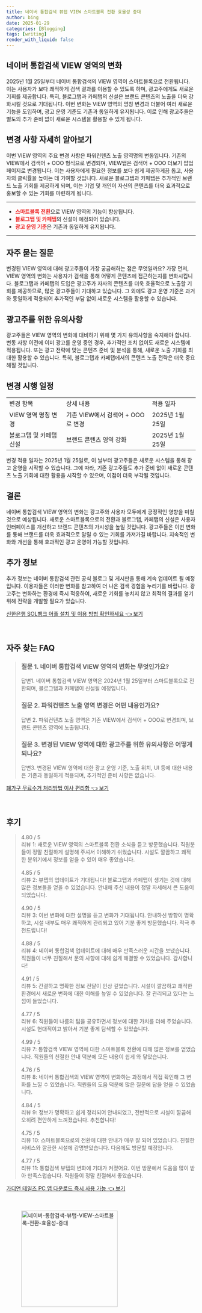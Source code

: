 ```yaml
---
title: 네이버 통합검색 뷰탭 VIEW 스마트블록 전환 효율성 증대
author: bing
date: 2025-01-29
categories: [Blogging]
tags: [writing]
render_with_liquid: false
---
```



<h2 id='네이버 통합검색 VIEW 영역의 변화'>네이버 통합검색 VIEW 영역의 변화</h2>

<p>2025년 1월 25일부터 네이버 통합검색의 VIEW 영역이 스마트블록으로 전환됩니다. 이는 사용자가 보다 쾌적하게 검색 결과를 이용할 수 있도록 하며, 광고주에게도 새로운 기회를 제공합니다. 특히, 블로그탭과 카페탭의 신설은 브랜드 콘텐츠의 노출을 더욱 강화시킬 것으로 기대됩니다. 이번 변화는 VIEW 영역의 명칭 변경과 더불어 여러 새로운 기능을 도입하며, 광고 운영 기준도 기존과 동일하게 유지됩니다. 이로 인해 광고주들은 별도의 추가 준비 없이 새로운 시스템을 활용할 수 있게 됩니다.</p>

<h2 id='변경 사항 자세히 알아보기'>변경 사항 자세히 알아보기</h2>

<p>이번 VIEW 영역의 주요 변경 사항은 파워컨텐츠 노출 영역명의 변동입니다. 기존의 VIEW에서 검색어 + OOO 형식으로 변경되며, VIEW탭은 검색어 + OOO 더보기 팝업 페이지로 변경됩니다. 이는 사용자에게 필요한 정보를 보다 쉽게 제공하게끔 돕고, 사용자의 클릭률을 높이는 데 기여할 것입니다. 새로운 블로그탭과 카페탭은 추가적인 브랜드 노출 기회를 제공하게 되며, 이는 기업 및 개인이 자신의 콘텐츠를 더욱 효과적으로 홍보할 수 있는 기회를 마련하게 됩니다.</p>

<hr />

<ul>
    <li><b><span style="color: #ee2323;">스마트블록 전환</span></b>으로 VIEW 영역의 기능이 향상됩니다.</li>
    <li><b><span style="color: #ee2323;">블로그탭 및 카페탭</span></b>의 신설이 예정되어 있습니다.</li>
    <li><b><span style="color: #ee2323;">광고 운영 기준</span></b>은 기존과 동일하게 유지됩니다.</li>
</ul>

<hr />

<h2 id='자주 묻는 질문'>자주 묻는 질문</h2>

<p>변경된 VIEW 영역에 대해 광고주들이 가장 궁금해하는 점은 무엇일까요? 가장 먼저, VIEW 영역의 변화는 사용자가 검색을 통해 어떻게 콘텐츠에 접근하는지를 변화시킵니다. 블로그탭과 카페탭의 도입은 광고주가 자사의 콘텐츠를 더욱 효율적으로 노출할 기회를 제공하므로, 많은 광고주들이 기대하고 있습니다. 그 외에도 광고 운영 기준은 과거와 동일하게 적용되어 추가적인 부담 없이 새로운 시스템을 활용할 수 있습니다.</p>

<h2 id='광고주를 위한 유의사항'>광고주를 위한 유의사항</h2>

<p>광고주들은 VIEW 영역의 변화에 대비하기 위해 몇 가지 유의사항을 숙지해야 합니다. 변동 사항 이전에 이미 광고를 운영 중인 경우, 추가적인 조치 없이도 새로운 시스템에 적용됩니다. 또는 광고 전략에 맞는 콘텐츠 준비 및 분석을 통해, 새로운 노출 기회를 최대한 활용할 수 있습니다. 특히, 블로그탭과 카페탭에서의 콘텐츠 노출 전략은 더욱 중요해질 것입니다.</p>

<h2 id='변경 시행 일정'>변경 시행 일정</h2>

<table>
    <tr>
        <td>변경 항목</td>
        <td>상세 내용</td>
        <td>적용 일자</td>
    </tr>
    <tr>
        <td>VIEW 영역 명칭 변경</td>
        <td>기존 VIEW에서 검색어 + OOO로 변경</td>
        <td>2025년 1월 25일</td>
    </tr>
    <tr>
        <td>블로그탭 및 카페탭 신설</td>
        <td>브랜드 콘텐츠 영역 강화</td>
        <td>2025년 1월 25일</td>
    </tr>
</table>

<p>변경 적용 일자는 2025년 1월 25일로, 이 날부터 광고주들은 새로운 시스템을 통해 광고 운영을 시작할 수 있습니다. 그에 따라, 기존 광고주들도 추가 준비 없이 새로운 콘텐츠 노출 기회에 대한 활용을 시작할 수 있으며, 이점이 더욱 부각될 것입니다.</p>

<h2 id='결론'>결론</h2>

<p>네이버 통합검색 VIEW 영역의 변화는 광고주와 사용자 모두에게 긍정적인 영향을 미칠 것으로 예상됩니다. 새로운 스마트블록으로의 전환과 블로그탭, 카페탭의 신설은 사용자 인터페이스를 개선하고 브랜드 콘텐츠의 가시성을 높일 것입니다. 광고주들은 이번 변화를 통해 브랜드를 더욱 효과적으로 알릴 수 있는 기회를 가져가길 바랍니다. 지속적인 변화와 개선을 통해 효과적인 광고 운영이 가능할 것입니다.</p>

<h2 id='추가 정보'>추가 정보</h2>

<p>추가 정보는 네이버 통합검색 관련 공식 블로그 및 게시판을 통해 계속 업데이트 될 예정입니다. 이용자들은 이러한 변화를 참고하여 더 나은 검색 경험을 누리기를 바랍니다. 광고주는 변화하는 환경에 즉시 적응하여, 새로운 기회를 놓치지 않고 최적의 결과를 얻기 위해 전략을 개발할 필요가 있습니다.</p>


<p><a class="click-button" title="신한은행 SOL뱅크 어플 설치 및 이용 방법 확인하세요" href="https://purplelist.github.io/posts/%EC%8B%A0%ED%95%9C%EC%9D%80%ED%96%89-SOL%EB%B1%85%ED%81%AC-%EC%96%B4%ED%94%8C-%EC%84%A4%EC%B9%98-%EB%B0%8F-%EC%9D%B4%EC%9A%A9-%EB%B0%A9%EB%B2%95-%ED%99%95%EC%9D%B8%ED%95%98%EC%84%B8%EC%9A%94/" rel="dofollow">신한은행 SOL뱅크 어플 설치 및 이용 방법 확인하세요 👈 보기</a></p><br>
<h2 id='자주_찾는_FAQ'>자주 찾는 FAQ</h2>
<div itemscope="" itemtype="https://schema.org/FAQPage">
<blockquote>
<div itemscope="" itemprop="mainEntity" itemtype="https://schema.org/Question">
<h3 itemprop="name">질문 1. 네이버 통합검색 VIEW 영역의 변화는 무엇인가요?</h3>
<div itemscope="" itemprop="acceptedAnswer" itemtype="https://schema.org/Answer">
<span itemprop="text">
<p>답변1. 네이버 통합검색 VIEW 영역은 2024년 1월 25일부터 스마트블록으로 전환되며, 블로그탭과 카페탭이 신설될 예정입니다.</p>
</span>
</div>
</div>
<div itemscope="" itemprop="mainEntity" itemtype="https://schema.org/Question">
<h3 itemprop="name">질문 2. 파워컨텐츠 노출 영역 변경은 어떤 내용인가요?</h3>
<div itemscope="" itemprop="acceptedAnswer" itemtype="https://schema.org/Answer">
<span itemprop="text">
<p>답변 2. 파워컨텐츠 노출 영역은 기존 VIEW에서 검색어 + OOO로 변경되며, 브랜드 콘텐츠 영역에 노출됩니다.</p>
</span>
</div>
</div>
<div itemscope="" itemprop="mainEntity" itemtype="https://schema.org/Question">
<h3 itemprop="name">질문 3. 변경된 VIEW 영역에 대한 광고주를 위한 유의사항은 어떻게 되나요?</h3>
<div itemscope="" itemprop="acceptedAnswer" itemtype="https://schema.org/Answer">
<span itemprop="text">
<p>답변3. 변경된 VIEW 영역에 대한 광고 운영 기준, 노출 위치, UI 등에 대한 내용은 기존과 동일하게 적용되며, 추가적인 준비 사항은 없습니다.</p>
</span>
</div>
</div>
</blockquote>
</div>
<p><a class="click-button" title="폐가구 무료수거 처리방법 이사 편리함" href="https://purplelist.github.io/posts/%ED%8F%90%EA%B0%80%EA%B5%AC-%EB%AC%B4%EB%A3%8C%EC%88%98%EA%B1%B0-%EC%B2%98%EB%A6%AC%EB%B0%A9%EB%B2%95-%EC%9D%B4%EC%82%AC-%ED%8E%B8%EB%A6%AC%ED%95%A8/" rel="dofollow">폐가구 무료수거 처리방법 이사 편리함 👈 보기</a></p><br>
<h2 id='후기'>후기</h2>
<div itemscope itemtype="https://schema.org/Product">
  <blockquote>
  <div itemprop="review" itemscope itemtype="https://schema.org/Review">
      <div itemprop="reviewRating" itemscope itemtype="https://schema.org/Rating"> <span itemprop="ratingValue">4.80</span> / <span itemprop="bestRating">5</span> </div>
      <span itemprop="reviewBody">리뷰 1: 새로운 VIEW 영역의 스마트블록 전환 소식을 듣고 방문했습니다. 직원분들이 정말 친절하게 설명해 주셔서 이해하기 쉬웠습니다. 시설도 깔끔하고 쾌적한 분위기에서 정보를 얻을 수 있어 매우 좋았습니다.</span>
  </div>
  <br>
  <div itemprop="review" itemscope itemtype="https://schema.org/Review">
      <div itemprop="reviewRating" itemscope itemtype="https://schema.org/Rating"> <span itemprop="ratingValue">4.85</span> / <span itemprop="bestRating">5</span> </div>
      <span itemprop="reviewBody">리뷰 2: 뷰탭의 업데이트가 기대됩니다! 블로그탭과 카페탭이 생기는 것에 대해 많은 정보들을 얻을 수 있었습니다. 안내해 주신 내용이 정말 자세해서 큰 도움이 되었습니다.</span>
  </div>
  <br>
  <div itemprop="review" itemscope itemtype="https://schema.org/Review">
      <div itemprop="reviewRating" itemscope itemtype="https://schema.org/Rating"> <span itemprop="ratingValue">4.90</span> / <span itemprop="bestRating">5</span> </div>
      <span itemprop="reviewBody">리뷰 3: 이번 변화에 대한 설명을 듣고 변화가 기대됩니다. 안내하신 방향이 명확하고, 시설 내부도 매우 쾌적하게 관리되고 있어 기분 좋게 방문했습니다. 적극 추천드립니다!</span>
  </div>
  <br>
  <div itemprop="review" itemscope itemtype="https://schema.org/Review">
      <div itemprop="reviewRating" itemscope itemtype="https://schema.org/Rating"> <span itemprop="ratingValue">4.88</span> / <span itemprop="bestRating">5</span> </div>
      <span itemprop="reviewBody">리뷰 4: 네이버 통합검색 업데이트에 대해 매우 만족스러운 시간을 보냈습니다. 직원들이 너무 친절해서 문의 사항에 대해 쉽게 해결할 수 있었습니다. 감사합니다!</span>
  </div>
  <br>
  <div itemprop="review" itemscope itemtype="https://schema.org/Review">
      <div itemprop="reviewRating" itemscope itemtype="https://schema.org/Rating"> <span itemprop="ratingValue">4.91</span> / <span itemprop="bestRating">5</span> </div>
      <span itemprop="reviewBody">리뷰 5: 간결하고 명확한 정보 전달이 인상 깊었습니다. 시설이 깔끔하고 쾌적한 환경에서 새로운 변화에 대한 이해를 높일 수 있었습니다. 잘 관리되고 있다는 느낌이 들었습니다.</span>
  </div>
  <br>
  <div itemprop="review" itemscope itemtype="https://schema.org/Review">
      <div itemprop="reviewRating" itemscope itemtype="https://schema.org/Rating"> <span itemprop="ratingValue">4.77</span> / <span itemprop="bestRating">5</span> </div>
      <span itemprop="reviewBody">리뷰 6: 직원들이 나름의 팁을 공유하면서 정보에 대한 가치를 더해 주었습니다. 시설도 현대적이고 밝아서 기분 좋게 탐색할 수 있었습니다.</span>
  </div>
  <br>
  <div itemprop="review" itemscope itemtype="https://schema.org/Review">
      <div itemprop="reviewRating" itemscope itemtype="https://schema.org/Rating"> <span itemprop="ratingValue">4.99</span> / <span itemprop="bestRating">5</span> </div>
      <span itemprop="reviewBody">리뷰 7: 통합검색 VIEW 영역에 대한 스마트블록 전환에 대해 많은 정보를 얻었습니다. 직원들의 친절한 안내 덕분에 모든 내용이 쉽게 와 닿았습니다.</span>
  </div>
  <br>
  <div itemprop="review" itemscope itemtype="https://schema.org/Review">
      <div itemprop="reviewRating" itemscope itemtype="https://schema.org/Rating"> <span itemprop="ratingValue">4.76</span> / <span itemprop="bestRating">5</span> </div>
      <span itemprop="reviewBody">리뷰 8: 네이버 통합검색의 VIEW 영역이 변화하는 과정에서 직접 확인해 그 변화를 느낄 수 있었습니다. 직원들의 도움 덕분에 많은 질문에 답을 얻을 수 있었습니다.</span>
  </div>
  <br>
  <div itemprop="review" itemscope itemtype="https://schema.org/Review">
      <div itemprop="reviewRating" itemscope itemtype="https://schema.org/Rating"> <span itemprop="ratingValue">4.84</span> / <span itemprop="bestRating">5</span> </div>
      <span itemprop="reviewBody">리뷰 9: 정보가 명확하고 쉽게 정리되어 안내되었고, 전반적으로 시설이 깔끔해 오히려 편안하게 느껴졌습니다. 추천합니다!</span>
  </div>
  <br>
  <div itemprop="review" itemscope itemtype="https://schema.org/Review">
      <div itemprop="reviewRating" itemscope itemtype="https://schema.org/Rating"> <span itemprop="ratingValue">4.75</span> / <span itemprop="bestRating">5</span> </div>
      <span itemprop="reviewBody">리뷰 10: 스마트블록으로의 전환에 대한 안내가 매우 잘 되어 있었습니다. 친절한 서비스와 깔끔한 시설에 감명받았습니다. 다음에도 방문할 예정입니다.</span>
  </div>
  <br>
  <div itemprop="review" itemscope itemtype="https://schema.org/Review">
      <div itemprop="reviewRating" itemscope itemtype="https://schema.org/Rating"> <span itemprop="ratingValue">4.77</span> / <span itemprop="bestRating">5</span> </div>
      <span itemprop="reviewBody">리뷰 11: 통합검색 뷰탭의 변화에 기대가 커졌어요. 이번 방문에서 도움을 많이 받아 만족스럽습니다. 직원들이 정말 친절해서 좋았습니다.</span>
  </div>
  </blockquote>
</div>
<p><a class="click-button" title="가디언 테일즈 PC 앱 다운로드 즉시 사용 가능" href="https://purplelist.github.io/posts/%EA%B0%80%EB%94%94%EC%96%B8-%ED%85%8C%EC%9D%BC%EC%A6%88-PC-%EC%95%B1-%EB%8B%A4%EC%9A%B4%EB%A1%9C%EB%93%9C-%EC%A6%89%EC%8B%9C-%EC%82%AC%EC%9A%A9-%EA%B0%80%EB%8A%A5/" rel="dofollow">가디언 테일즈 PC 앱 다운로드 즉시 사용 가능 👈 보기</a></p><br>
<figure class="image"><img src="https://purplelist.github.io/assets/img/thumbnail/네이버-통합검색-뷰탭-VIEW-스마트블록-전환-효율성-증대.webp" alt="네이버-통합검색-뷰탭-VIEW-스마트블록-전환-효율성-증대" width="256" height="256"></figure>